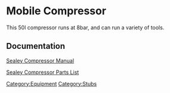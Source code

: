 # Mobile Compressor

This 50l compressor runs at 8bar, and can run a variety of tools.

## Documentation

[Sealey Compressor Manual](file:SealeyCompressorManual.pdf "wikilink")

[Sealey Compressor Parts
List](file:SealeyCompressorPartsList.pdf "wikilink")

[Category:Equipment](Category:Equipment "wikilink")
[Category:Stubs](Category:Stubs "wikilink")
